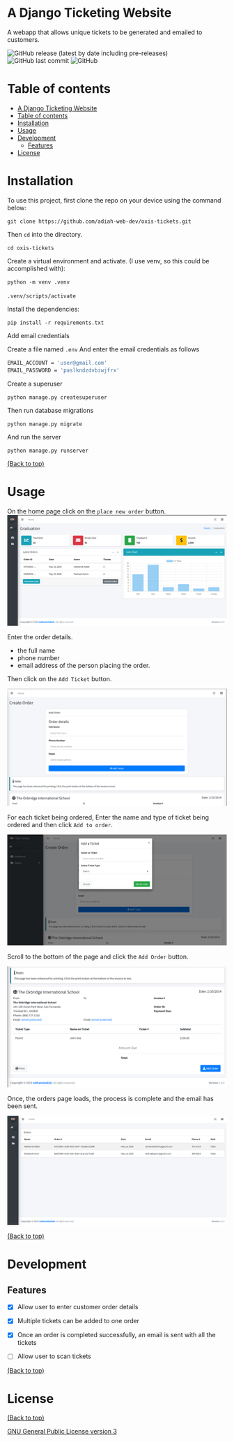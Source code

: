 <!-- ![homepage of the ticket app](./readmeAssets/banner.png) -->

# A Django Ticketing Website

A webapp that allows unique tickets to be generated and emailed to customers.

![GitHub release (latest by date including pre-releases)](https://img.shields.io/github/v/release/navendu-pottekkat/awesome-readme?include_prereleases)
![GitHub last commit](https://img.shields.io/github/last-commit/navendu-pottekkat/awesome-readme)
![GitHub](https://img.shields.io/github/license/navendu-pottekkat/awesome-readme)

# Table of contents

- [A Django Ticketing Website](#a-django-ticketing-website)
- [Table of contents](#table-of-contents)
- [Installation](#installation)
- [Usage](#usage)
- [Development](#development)
  - [Features](#features)
- [License](#license)

# Installation

To use this project, first clone the repo on your device using the command below:

```
git clone https://github.com/adiah-web-dev/oxis-tickets.git
```

Then `cd` into the directory.

```
cd oxis-tickets
```

Create a virtual environment and activate. (I use venv, so this could be accomplished with):

```
python -m venv .venv

.venv/scripts/activate
```

Install the dependencies:

```
pip install -r requirements.txt
```

Add email credentials

Create a file named `.env`
And enter the email credentials as follows

```bash
EMAIL_ACCOUNT = 'user@gmail.com'
EMAIL_PASSWORD = 'paslkndzdvbiwjfrx'
```

Create a superuser

```
python manage.py createsuperuser
```

Then run database migrations

```
python manage.py migrate
```

And run the server

```
python manage.py runserver
```



[(Back to top)](#table-of-contents)

# Usage

On the home page click on the `place new order` button.
![homepage of the ticket app](./readmeAssets/dashboard.png)

Enter the order details.
- the full name
- phone number
- email address
of the person placing the order.

Then click on the `Add Ticket` button.

![Add Order form](./readmeAssets/addOrder.png)

For each ticket being ordered, Enter the name and type of ticket being ordered and then click `Add to order`.

![Add ticket dialog](./readmeAssets/addTicket.png)

Scroll to the bottom of the page and click the `Add Order` button.

![Complete orders](./readmeAssets/completeOrder.png)

Once, the orders page loads, the process is complete and the email has been sent.

![orders page](./readmeAssets/orders.png)

[(Back to top)](#table-of-contents)

# Development

## Features

- [x] Allow user to enter customer order details

- [x] Multiple tickets can be added to one order

- [x] Once an order is completed successfully, an email is sent with all the tickets

- [ ] Allow user to scan tickets


[(Back to top)](#table-of-contents)

# License

[(Back to top)](#table-of-contents)

[GNU General Public License version 3](https://opensource.org/licenses/GPL-3.0)

<!-- ![Footer](./readmeAssets/footer.png) -->
